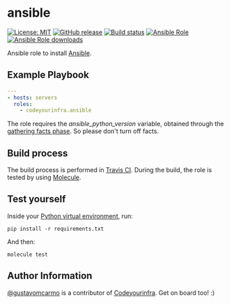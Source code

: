 # ansible

[![License: MIT](https://img.shields.io/badge/License-MIT-yellow.svg)](https://opensource.org/licenses/MIT) [![GitHub release](https://img.shields.io/github/release/codeyourinfra/ansible.svg)](https://github.com/codeyourinfra/ansible/releases/latest) [![Build status](https://travis-ci.org/codeyourinfra/ansible.svg?branch=master)](https://travis-ci.org/codeyourinfra/ansible) [![Ansible Role](https://img.shields.io/ansible/role/30166.svg)](https://galaxy.ansible.com/codeyourinfra/ansible) [![Ansible Role downloads](https://img.shields.io/ansible/role/d/30166.svg)](https://galaxy.ansible.com/codeyourinfra/ansible)

Ansible role to install [Ansible](https://www.ansible.com).

## Example Playbook

```yml
---
- hosts: servers
  roles:
    - codeyourinfra.ansible
```

The role requires the *ansible_python_version* variable, obtained through the [gathering facts phase](https://docs.ansible.com/ansible/latest/user_guide/playbooks_variables.html#information-discovered-from-systems-facts). So please don't turn off facts.

## Build process

The build process is performed in [Travis CI](https://travis-ci.org/codeyourinfra/ansible). During the build, the role is tested by using [Molecule](https://molecule.readthedocs.io).

## Test yourself

Inside your [Python virtual environment](https://docs.python.org/3/tutorial/venv.html), run:

`pip install -r requirements.txt`

And then:

`molecule test`

## Author Information

[@gustavomcarmo](https://github.com/gustavomcarmo) is a contributor of [Codeyourinfra](https://github.com/codeyourinfra). Get on board too! :)
